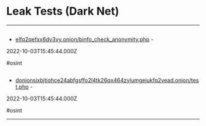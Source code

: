 # Leak Tests (Dark Net)

---

![]()

- [elfq2qefxx6dv3vy.onion/binfo_check_anonymity.php](http://elfq2qefxx6dv3vy.onion/binfo_check_anonymity.php) - 

2022-10-03T15:45:44.000Z

#osint

![]()

- [donionsixbjtiohce24abfgsffo2l4tk26qx464zylumgejukfq2vead.onion/test.php](http://donionsixbjtiohce24abfgsffo2l4tk26qx464zylumgejukfq2vead.onion/test.php) - 

2022-10-03T15:45:44.000Z

#osint

---

